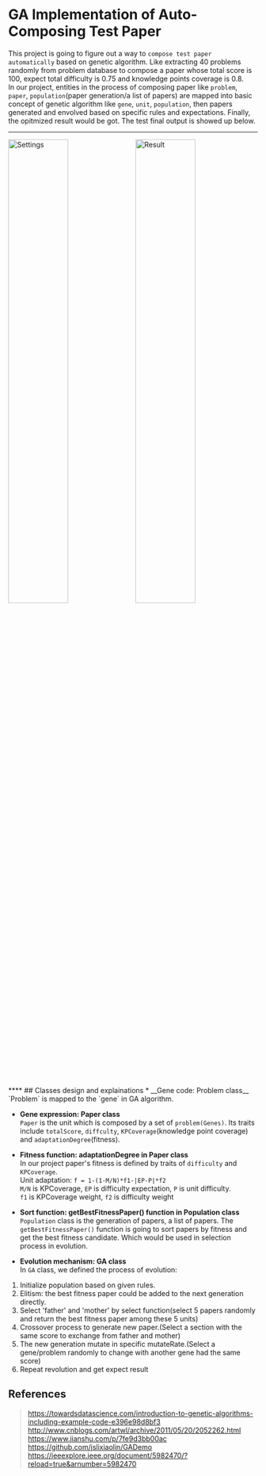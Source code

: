 # GA Implementation of Auto-Composing Test Paper
This project is going to figure out a way to `compose test paper automatically` based on genetic algorithm. Like extracting 40 problems randomly from problem database to compose a paper whose total score is 100, expect total difficulty is 0.75 and knowledge points coverage is 0.8.<br> 
In our project, entities in the process of composing paper like `problem`, `paper`, `population`(paper generation/a list of papers) are mapped into basic concept of genetic algorithm like `gene`, `unit`, `population`, then papers generated and envolved based on specific rules and expectations. Finally, the opitmized result would be got. The test final output is showed up below.
****
<img src="https://github.com/xiaogehou/INFO6205_-504/blob/master/images/settings.jpg" width="49%" alt="Settings" align=left />
<img src="https://github.com/xiaogehou/INFO6205_-504/blob/master/images/result.jpg" width="49%" alt="Result" align=right />
****
## Classes design and explainations
* __Gene code: Problem class__<br> 
`Problem` is mapped to the `gene` in GA algorithm. 

* __Gene expression: Paper class__<br> 
`Paper` is the unit which is composed by a set of `problem(Genes)`. Its traits include `totalScore`, `diffculty`, `KPCoverage`(knowledge point coverage) and `adaptationDegree`(fitness).

* __Fitness function: adaptationDegree in Paper class__<br> 
In our project paper's fitness is defined by traits of `difficulty` and `KPCoverage`.<br> 
Unit adaptation: `f = 1-(1-M/N)*f1-|EP-P|*f2`<br> 
`M/N` is KPCoverage, `EP` is difficulty expectation, `P` is unit difficulty.<br> 
`f1` is KPCoverage weight, `f2` is difficulty weight

* __Sort function: getBestFitnessPaper() function in Population class__<br> 
`Population` class is the generation of papers, a list of papers. The `getBestFitnessPaper()` function is going to sort papers by fitness and get the best fitness candidate. Which would be used in selection process in evolution.

* __Evolution mechanism: GA class__<br> 
In `GA` class, we defined the process of evolution:<br> 
1. Initialize population based on given rules.
2. Elitism: the best fitness paper could be added to the next generation directly.
3. Select 'father' and 'mother' by select function(select 5 papers randomly and return the best fitness paper among these 5 units)
4. Crossover process to generate new paper.(Select a section with the same score to exchange from father and mother)
5. The new generation mutate in specific mutateRate.(Select a gene/problem randomly to change with another gene had the same score)
6. Repeat revolution and get expect result

## References
> https://towardsdatascience.com/introduction-to-genetic-algorithms-including-example-code-e396e98d8bf3<br>
> http://www.cnblogs.com/artwl/archive/2011/05/20/2052262.html<br>
> https://www.jianshu.com/p/7fe9d3bb00ac<br>
> https://github.com/jslixiaolin/GADemo<br>
> https://ieeexplore.ieee.org/document/5982470/?reload=true&arnumber=5982470